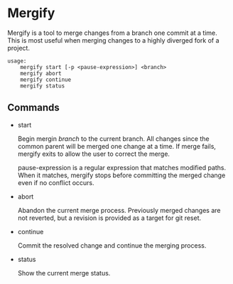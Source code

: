 # Mergify

Mergify is a tool to merge changes from a branch one commit at a time.  This
is most useful when merging changes to a highly diverged fork of a project.

```
usage:
    mergify start [-p <pause-expression>] <branch>
    mergify abort
    mergify continue
    mergify status
```

## Commands
 * start

	Begin mergin *branch* to the current branch.  All changes since the
	common parent will be merged one change at a time.  If merge
	fails, mergify exits to allow the user to correct the merge.

	pause-expression is a regular expression that matches modified paths.
	When it matches, mergify stops before committing the merged change
	even if no conflict occurs.

 * abort

	Abandon the current merge process.  Previously merged changes are not
        reverted, but a revision is provided as a target for git reset.

 * continue

	Commit the resolved change and continue the merging process.

 * status

	Show the current merge status.


